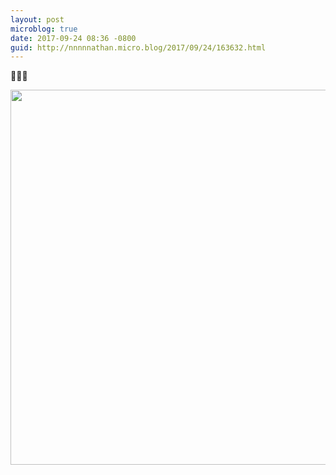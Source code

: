 ```yaml
---
layout: post
microblog: true
date: 2017-09-24 08:36 -0800
guid: http://nnnnnathan.micro.blog/2017/09/24/163632.html
---
```

🌯👶🏻

<img src="http://status.yergler.net/uploads/2017/f47d30b953.jpg" width="599" height="600" />
